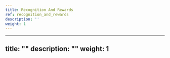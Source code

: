 ```yaml
---
title: Recognition And Rewards
ref: recognition_and_rewards
description: ''
weight: 1
---
```

---
title: ""
description: ""
weight: 1
---